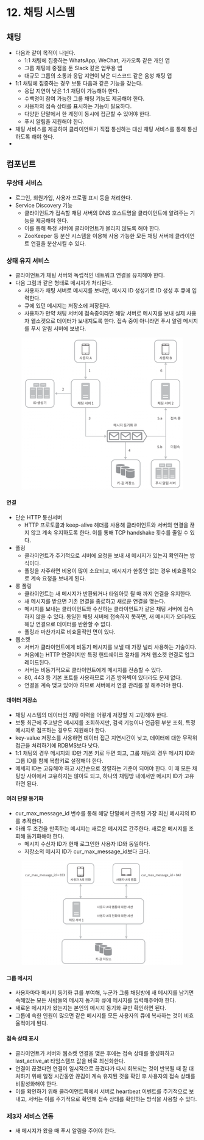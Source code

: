 # 12. 채팅 시스템

## 채팅

* 다음과 같이 목적이 나뉜다.
  * 1:1 채팅에 집중하는 WhatsApp, WeChat, 카카오톡 같은 개인 앱
  * 그룹 채팅에 중점을 둔 Slack 같은 업무용 앱
  * 대규모 그룹의 소통과 응답 지연이 낮은 디스코드 같은 음성 채팅 앱
* 1:1 채팅에 집중하는 경우 보통 다음과 같은 기능을 갖는다.
  * 응답 지연이 낮은 1:1 채팅이 가능해야 한다.
  * 수백명이 참여 가능한 그룹 채팅 기능도 제공해야 한다.
  * 사용자의 접속 상태를 표시하는 기능이 필요하다.
  * 다양한 단말에서 한 계정이 동시에 접근할 수 있어야 한다.
  * 푸시 알림을 지원해야 한다.
* 채팅 서비스를 제공하여 클라이언트가 직접 통신하는 대신 채팅 서비스를 통해 통신하도록 해야 한다.
*

## 컴포넌트

### 무상태 서비스

* 로그인, 회원가입, 사용자 프로필 표시 등을 처리한다.
* Service Discovery 기능
  * 클라이언트가 접속할 채팅 서버의 DNS 호스트명을 클라이언트에 알려주는 기능을 제공해야 한다.
  * 이를 통해 특정 서버에 클라이언트가 몰리지 않도록 해야 한다.
  * ZooKeeper 등 분산 시스템을 이용해 사용 가능한 모든 채팅 서버에 클라이언트 연결을 분산시킬 수 있다.

### 상태 유지 서비스

* 클라이언트가 채팅 서버와 독립적인 네트워크 연결을 유지해야 한다.
* 다음 그림과 같은 형태로 메시지가 처리된다.
  * 사용자가 채팅 서버로 메시지를 보내면, 메시지 ID 생성기로 ID 생성 후 큐에 입력한다.
  * 큐에 있던 메시지는 저장소에 저장된다.
  * 사용자가 만약 채팅 서버에 접속중이라면 해당 서버로 메시지를 보내 실제 사용자 웹소켓으로 데이터가 보내지도록 한다. 접속 중이 아니라면 푸시 알림 메시지를 푸시 알림 서버에 보낸다.

<figure><img src="../.gitbook/assets/image (16).png" alt=""><figcaption></figcaption></figure>

#### 연결

* 단순 HTTP 통신서버
  * HTTP 프로토콜과 keep-alive 헤더를 사용해 클라이언트와 서버의 연결을 끊지 않고 계속 유지하도록 한다. 이를 통해 TCP handshake 횟수를 줄일 수 있다.
* 폴링
  * 클라이언트가 주기적으로 서버에 요청을 보내 새 메시지가 있는지 확인하는 방식이다.
  * 폴링을 자주하면 비용이 많이 소요되고, 메시지가 한동안 없는 경우 비효율적으로 계속 요청을 보내게 된다.
* 롱 폴링
  * 클라이언트는 새 메시지가 반환되거나 타임아웃 될 때 까지 연결을 유지한다.
  * 새 메시지를 받으면 기존 연결을 종료하고 새로운 연결을 맺는다.
  * 메시지를 보내는 클라이언트와 수신하는 클라이언트가 같은 채팅 서버에 접속하지 않을 수 있다. 동일한 채팅 서버에 접속하지 못하면, 새 메시지가 오더라도 해당 연결으로  데이터를 반환할 수 없다.
  * 폴링과 마찬가지로 비효율적인 면이 있다.
* 웹소켓
  * 서버가 클라이언트에게 비동기 메시지를 보낼 때 가장 널리 사용하는 기술이다.
  * 처음에는 HTTP 연결이지만 특정 핸드쉐이크 절차를 거쳐 웹소켓 연결로 업그레이드된다.
  * 서버는 비동기적으로 클라이언트에게 메시지를 전송할 수 있다.
  * 80, 443 등 기본 포트를 사용하므로 기존 방화벽이 있더라도 문제 없다.
  * 연결을 계속 맺고 있어야 하므로 서버에서 연결 관리를 잘 해주어야 한다.

#### 데이터 저장소

* 채팅 시스템의 데이터인 채팅 이력을 어떻게 저장할 지 고민해야 한다.
* 보통 최근에 주고받은 메시지를 조회하지만, 검색 기능이나 언급된 부분 조회, 특정 메시지로 점프하는 경우도 지원해야 한다.
* key-value 저장소를 사용하면 데이터 접근 지연시간이 낮고, 데이터에 대한 무작위 접근을 처리하기에 RDBMS보다 낫다.
* 1:1 채팅의 경우 메시지의 ID만 기본 키로 두면 되고, 그룹 채팅의 경우 메시지 ID와 그룹 ID를 함께 복합키로 설정해야 한다.
* 메세지 ID는 고유해야 하고 시간순으로 정렬하는 기준이 되어야 한다. 이 때 모든 채팅방 사이에서 고유하지는 않아도 되고, 하나의 채팅방 내에서만 메시지 ID가 고유하면 된다.

#### 여러 단말 동기화

* cur\_max\_message\_id 변수를 통해 해당 단말에서 관측된 가장 최신 메시지의 ID를 추적한다.
* 아래 두 조건을 만족하는 메시지는 새로운 메시지로 간주한다. 새로운 메시지를 조회해 동기화해야 한다.
  * 메시지 수신자 ID가 현재 로그인한 사용자 ID와 동일하다.
  * 저장소의 메시지 ID가 cur\_max\_message\_id보다 크다.

<figure><img src="../.gitbook/assets/image (17).png" alt=""><figcaption></figcaption></figure>

#### 그룹 메시지

* 사용자마다 메시지 동기화 큐를 부여해, 누군가 그룹 채팅방에 새 메시지를 남기면 속해있는 모든 사람들의 메시지 동기화 큐에 메시지를 입력해주어야 한다.
* 새로운 메시지가 왔는지는 본인의 메시지 동기화 큐만 확인하면 된다.
* 그룹에 속한 인원이 많으면 같은 메시지를 모든 사용자의 큐에 복사하는 것이 비효율적이게 된다.

#### 접속 상태 표시

* 클라이언트가 서버와 웹소켓 연결을 맺은 후에는 접속 상태를 활성화하고 last\_active\_at 타임스탬프 값을 바로 최신화한다.
* 연결이 끊겼다면 연결이 일시적으로 끊겼다가 다시 회복되는 것이 반복될 때 잘 대처하기 위해 일정 시간동안 끊김이 계속 유지된 것을 확인 후 사용자의 접속 상태를 비활성화해야 한다.
* 이를 확인하기 위해 클라이언트쪽에서 서버로 heartbeat 이벤트를 주기적으로 보내고, 서버는 이를 주기적으로 확인해 접속 상태를 확인하는 방식을 사용할 수 있다.

### 제3자 서비스 연동

* 새 메시지가 왔을 때 푸시 알림을 주어야 한다.
